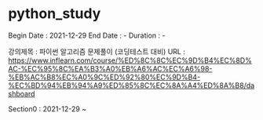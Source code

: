 # python_study
Begin Date : 2021-12-29
End Date : -
Duration : -

강의제목 : 파이썬 알고리즘 문제풀이 (코딩테스트 대비)
URL : https://www.inflearn.com/course/%ED%8C%8C%EC%9D%B4%EC%8D%AC-%EC%95%8C%EA%B3%A0%EB%A6%AC%EC%A6%98-%EB%AC%B8%EC%A0%9C%ED%92%80%EC%9D%B4-%EC%BD%94%EB%94%A9%ED%85%8C%EC%8A%A4%ED%8A%B8/dashboard

Section0 : 2021-12-29 ~ 
